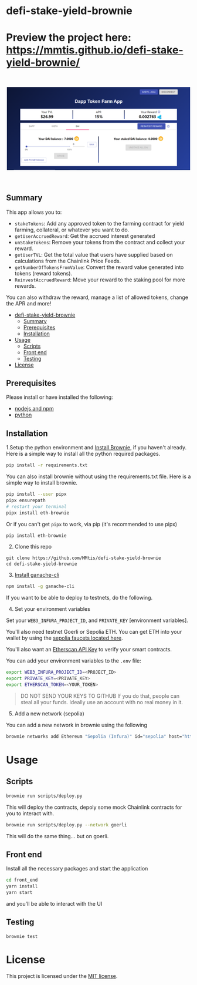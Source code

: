 # defi-stake-yield-brownie

# Preview the project here: https://mmtis.github.io/defi-stake-yield-brownie/

<br/>
<p align="center">
<a href="https://mmtis.github.io/defi-stake-yield-brownie/" target="_blank">
<img src="./web-image.png" width="500" alt="Dapp Token Farm App">
</a>
</p>
<br/>

## Summary 
This app allows you to:

- `stakeTokens`: Add any approved token to the farming contract for yield farming, collateral, or whatever you want to do.
- `getUserAccruedReward`: Get the accrued interest generated
- `unStakeTokens`: Remove your tokens from the contract and collect your reward.
- `getUserTVL`: Get the total value that users have supplied based on calculations from the Chainlink Price Feeds. 
- `getNumberOfTokensFromValue`: Convert the reward value generated into tokens (reward tokens).
- `ReinvestAccruedReward`: Move your reward to the staking pool for more rewards.

You can also withdraw the reward, manage a list of allowed tokens, change the APR and more!

- [defi-stake-yield-brownie](#defi-stake-yield-brownie)
  - [Summary](#summary)
  - [Prerequisites](#prerequisites)
  - [Installation](#installation)
- [Usage](#useage)
  - [Scripts](#scripts)
  - [Front end](#front-end)
  - [Testing](#testing)
- [License](#license)

## Prerequisites

Please install or have installed the following:

- [nodejs and npm](https://nodejs.org/en/download/)
- [python](https://www.python.org/downloads/)
## Installation

1.Setup the python environment and [Install Brownie](https://eth-brownie.readthedocs.io/en/stable/install.html), if you haven't already. Here is a simple way to install all the python required packages.

```bash
pip install -r requirements.txt
```

You can also install brownie without using the requirements.txt file. Here is a simple way to install brownie.
```bash
pip install --user pipx
pipx ensurepath
# restart your terminal
pipx install eth-brownie
```
Or if you can't get `pipx` to work, via pip (it's recommended to use pipx)
```bash
pip install eth-brownie
```

2. Clone this repo
```
git clone https://github.com/MMtis/defi-stake-yield-brownie
cd defi-stake-yield-brownie
```

3. [Install ganache-cli](https://www.npmjs.com/package/ganache-cli)

```bash
npm install -g ganache-cli
```

If you want to be able to deploy to testnets, do the following. 

4. Set your environment variables

Set your `WEB3_INFURA_PROJECT_ID`, and `PRIVATE_KEY` [environment variables]. 

You'll also need testnet Goerli or Sepolia ETH. You can get ETH into your wallet by using the [sepolia faucets located here](https://sepoliafaucet.com/).

You'll also want an [Etherscan API Key](https://etherscan.io/apis) to verify your smart contracts. 

You can add your environment variables to the `.env` file:
```bash
export WEB3_INFURA_PROJECT_ID=<PROJECT_ID>
export PRIVATE_KEY=<PRIVATE_KEY>
export ETHERSCAN_TOKEN=<YOUR_TOKEN>
```
> DO NOT SEND YOUR KEYS TO GITHUB
> If you do that, people can steal all your funds. Ideally use an account with no real money in it.

5. Add a new network (sepolia)

You can add a new network in brownie using the following
```bash
brownie networks add Ethereum "Sepolia (Infura)" id="sepolia" host="https://sepolia.infura.io/v3/<YOUR_INFURA_PROJECT_ID>" chainid=11155111 explorer="https://api-sepolia.etherscan.io/api?apikey=<ETHERSCAN_YOUR_TOKEN>"
```

# Usage

## Scripts

```bash
brownie run scripts/deploy.py
```
This will deploy the contracts, depoly some mock Chainlink contracts for you to interact with.
```bash
brownie run scripts/deploy.py --network goerli
```
This will do the same thing... but on goerli.

## Front end
Install all the necessary packages and start the application
```bash
cd front_end
yarn install
yarn start
```
and you'll be able to interact with the UI

## Testing

```
brownie test
```

# License

This project is licensed under the [MIT license](LICENSE).

